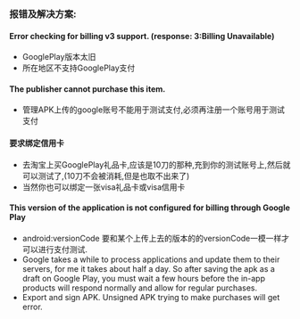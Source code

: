 ### 报错及解决方案:
#### Error checking for billing v3 support. (response: 3:Billing Unavailable)
* GooglePlay版本太旧
* 所在地区不支持GooglePlay支付

#### The publisher cannot purchase this item.
* 管理APK上传的google账号不能用于测试支付,必须再注册一个账号用于测试支付

#### 要求绑定信用卡
* 去淘宝上买GooglePlay礼品卡,应该是10刀的那种,充到你的测试账号上,然后就可以测试了,(10刀不会被消耗,但是也取不出来了)
* 当然你也可以绑定一张visa礼品卡或visa信用卡


#### This version of the application is not configured for billing through Google Play
* android:versionCode 要和某个上传上去的版本的的versionCode一模一样才可以进行支付测试.
* Google takes a while to process applications and update them to their servers, for me it takes about half a day. So after saving the apk as a draft on Google Play, you must wait a few hours before the in-app products will respond normally and allow for regular purchases.
* Export and sign APK. Unsigned APK trying to make purchases will get error.